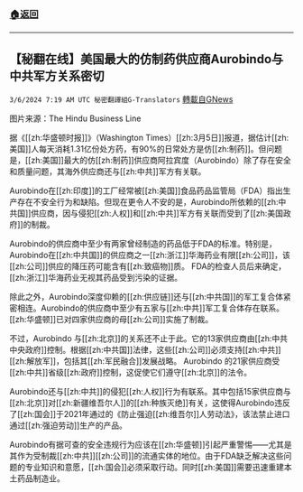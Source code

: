 ###  [:house:返回](README.md)
---


## 【秘翻在线】美国最大的仿制药供应商Aurobindo与中共军方关系密切
`3/6/2024 7:19 AM UTC 秘密翻譯組G-Translators` [轉載自GNews](https://gnews.org/articles/2369644)

图片来源：The Hindu Business Line         

据《[[zh:华盛顿时报]]》（Washington Times）[[zh:3月5日]]报道，据估计[[zh:美国]]人每天消耗1.31亿份处方药，有90%的日常处方是仿[[zh:制药]]。但问题是，[[zh:美国]]最大的仿[[zh:制药]]供应商阿拉宾度（Aurobindo）除了存在安全和质量问题，其海外供应商还与[[zh:中共]]军方有关联。

Aurobindo在[[zh:印度]]的工厂经常被[[zh:美国]]食品药品监管局（FDA）指出生产存在不安全行为和缺陷。但现在更令人不安的是，Aurobindo所依赖的[[zh:中共国]]供应商，因与侵犯[[zh:人权]]和[[zh:中共]]军方有关联而受到了[[zh:美国政府]]的制裁。

Aurobindo的供应商中至少有两家曾经制造的药品低于FDA的标准。特别是，Aurobindo在[[zh:中共国]]的供应商之一[[zh:浙江]]华海药业有限[[zh:公司]]，该[[zh:公司]]供应的降压药可能含有[[zh:致癌物]]质。 FDA的检查人员后来确定，[[zh:浙江]]华海药业无视其药品受到污染的证据。

除此之外，Aurobindo深度仰赖的[[zh:供应链]]还与[[zh:中共国]]的军工复合体紧密相连。Aurobindo的供应商中至少有五家与[[zh:中共]]军工复合体存在联系。[[zh:华盛顿]]已对四家供应商的母[[zh:公司]]实施了制裁。

不过，Aurobindo 与[[zh:北京]]的关系还不止于此。它的13家供应商由[[zh:中共中央政府]]控制。根据[[zh:中共国]]法律，这些[[zh:公司]]必须支持[[zh:中共]][[zh:解放军]]，包括其[[zh:军民融合]]发展战略。 Aurobindo 的21家供应商受[[zh:中共]]省级[[zh:政府]]控制，这促使它们遵守[[zh:北京]]的法令。

Aurobindo还与[[zh:中共]]的侵犯[[zh:人权]]行为有联系。其中包括15家供应商与[[zh:北京]]对[[zh:新疆维吾尔人]]的[[zh:种族灭绝]]有关，这使得Aurobindo违反了[[zh:国会]]于2021年通过的《防止强迫[[zh:维吾尔]]人劳动法》，该法禁止进口通过[[zh:强迫劳动]]生产的产品。

Aurobindo有据可查的安全违规行为应该在[[zh:华盛顿]]引起严重警惕——尤其是其作为受制裁[[zh:中共]][[zh:公司]]的流通实体的地位。由于FDA缺乏解决这些问题的专业知识和意愿，[[zh:国会]]必须采取行动。同时[[zh:美国]]需要迅速重建本土药品制造业。
